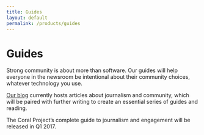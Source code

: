 ```yaml
---
title: Guides
layout: default
permalink: /products/guides
---
```

# Guides

Strong community is about more than software. Our guides will help everyone in the newsroom be intentional about their community choices, whatever technology you use.

[Our blog](http://blog.coralproject.net) currently hosts articles about journalism and community, which will be paired with further writing to create an essential series of guides and reading.

The Coral Project’s complete guide to journalism and engagement will be released in Q1 2017.

